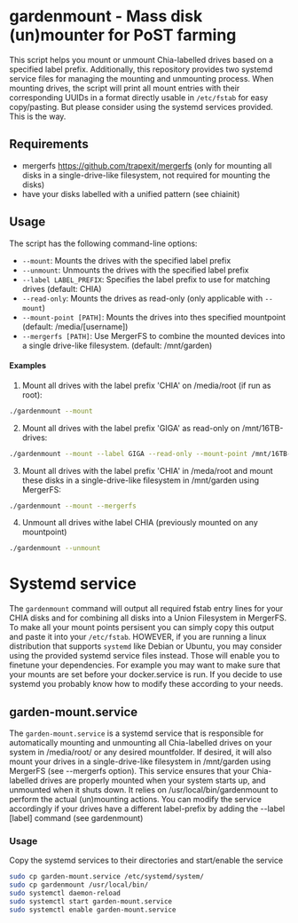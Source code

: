 # gardenmount - Mass disk (un)mounter for PoST farming

This script helps you mount or unmount Chia-labelled drives based on a specified label prefix. Additionally, this repository provides two systemd service files for managing the mounting and unmounting process.
When mounting drives, the script will print all mount entries with their corresponding UUIDs in a format directly usable in `/etc/fstab` for easy copy/pasting. But please consider using the systemd services provided. This is the way.

## Requirements

- mergerfs https://github.com/trapexit/mergerfs (only for mounting all disks in a single-drive-like filesystem, not required for mounting the disks)
- have your disks labelled with a unified pattern (see chiainit)

## Usage

The script has the following command-line options:

- `--mount`: Mounts the drives with the specified label prefix
- `--unmount`: Unmounts the drives with the specified label prefix
- `--label LABEL_PREFIX`: Specifies the label prefix to use for matching drives (default: CHIA)
- `--read-only`: Mounts the drives as read-only (only applicable with `--mount`)
- `--mount-point [PATH]`: Mounts the drives into thes specified mountpoint (default: /media/[username])
- `--mergerfs [PATH]`: Use MergerFS to combine the mounted devices into a single drive-like filesystem. (default: /mnt/garden)

#### Examples

1. Mount all drives with the label prefix 'CHIA' on /media/root (if run as root):

```bash
./gardenmount --mount
```

2. Mount all drives with the label prefix 'GIGA' as read-only on /mnt/16TB-drives:

```bash
./gardenmount --mount --label GIGA --read-only --mount-point /mnt/16TB-drives
```

3. Mount all drives with the label prefix 'CHIA' in /meda/root and mount these disks in a single-drive-like filesystem in /mnt/garden using MergerFS:

```bash
./gardenmount --mount --mergerfs
```

4. Unmount all drives withe label CHIA (previously mounted on any mountpoint)
```bash
./gardenmount --unmount
```

# Systemd service

The `gardenmount` command will output all required fstab entry lines for your CHIA disks and for combining all disks into a Union Filesystem in MergerFS. To make all your mount points persisent you can simply copy this output and paste it into your `/etc/fstab`. HOWEVER, if you are running a linux distribution that supports `systemd` like Debian or Ubuntu, you may consider using the provided systemd service files instead. Those will enable you to finetune your dependencies. For example you may want to make sure that your mounts are set before your docker.service is run. If you decide to use systemd you probably know how to modify these according to your needs.

## garden-mount.service

The `garden-mount.service` is a systemd service that is responsible for automatically mounting and unmounting all Chia-labelled drives on your system in /media/root/ or any desired mountfolder. If desired, it will also mount your drives in a single-drive-like filesystem in /mnt/garden using MergerFS (see --mergerfs option). This service ensures that your Chia-labelled drives are properly mounted when your system starts up, and unmounted when it shuts down. It relies on /usr/local/bin/gardenmount to perform the actual (un)mounting actions. You can modify the service accordingly if your drives have a different label-prefix by adding the --label [label] command (see gardenmount)

### Usage

Copy the systemd services to their directories and start/enable the service
```bash
sudo cp garden-mount.service /etc/systemd/system/
sudo cp gardenmount /usr/local/bin/
sudo systemctl daemon-reload
sudo systemctl start garden-mount.service
sudo systemctl enable garden-mount.service
```
